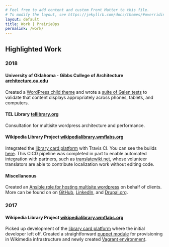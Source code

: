 ```yaml
---
# Feel free to add content and custom Front Matter to this file.
# To modify the layout, see https://jekyllrb.com/docs/themes/#overriding-theme-defaults
layout: default
title: Work | PrairieOps
permalink: /work/
---
```


## Highlighted Work

### 2018

#### University of Oklahoma - Gibbs College of Architecture [architecture.ou.edu](https://architecture.ou.edu/)
Created a [WordPress child theme](https://github.com/PrairieOps/mond-ou-child) and wrote a [suite of Galen tests](https://github.com/PrairieOps/architecture.ou.edu-galen-tests) to validate that content displays appropriately across phones, tablets, and computers.

#### TEL Library [tellibrary.org](https://tellibrary.org/)
Consultation for multisite wordpress architecture and performance.

#### Wikipedia Library Project [wikipedialibrary.wmflabs.org](https://wikipedialibrary.wmflabs.org/)
Integrated the [library card platform](https://github.com/WikipediaLibrary/TWLight) with Travis CI. You can see the builds [here](https://travis-ci.org/WikipediaLibrary/TWLight). This CICD pipeline was completed in part to enable automated integration with partners, such as [translatewiki.net](https://translatewiki.net/), whose volunteer translators are able to contribute localization work without editing code.

#### Miscellaneous
Created an [Ansible role for hosting multisite wordpress](https://github.com/jsnshrmn/ansible-role-wpn) on behalf of clients. More can be found on on [GitHub](https://github.com/jsnshrmn), [LinkedIn](https://www.linkedin.com/in/jsnsherman/), and [Drupal.org](https://www.drupal.org/u/jsherman).


### 2017

#### Wikipedia Library Project [wikipedialibrary.wmflabs.org](https://wikipedialibrary.wmflabs.org/)
Picked up development of the [library card platform](https://github.com/WikipediaLibrary/TWLight) where the initial developer left off. Created a straightforward [puppet module](https://github.com/WikipediaLibrary/twlight_puppet) for provisioning in Wikimedia infrastructure and newly created [Vagrant environment](https://github.com/WikipediaLibrary/twlight_vagrant).
